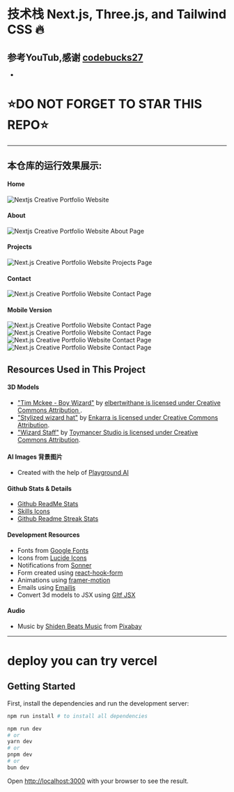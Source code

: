 # 技术栈 Next.js, Three.js, and Tailwind CSS 🔥
## 参考YouTub,感谢 [codebucks27](https://www.youtube.com/watch?v=T5t46vuW8fo&t=14106s)
-
# ⭐DO NOT FORGET TO STAR THIS REPO⭐
---

## 本仓库的运行效果展示:

#### Home
![Nextjs Creative Portfolio Website](https://github.com/codebucks27/Nextjs-Creative-Portfolio-Starter-Code-Files/blob/main/website%20images/Home-desktop.png)

#### About
![Nextjs Creative Portfolio Website About Page](https://github.com/daisenqiu399/threejs/blob/main/website%20images/About-desktop-full.png)

#### Projects
![Next.js Creative Portfolio Website Projects Page](https://github.com/daisenqiu399/threejs/blob/main/website%20images/Projects-desktop.png)

#### Contact
![Next.js Creative Portfolio Website Contact Page](https://github.com/daisenqiu399/threejs/blob/main/website%20images/Contact-desktop.png)

#### Mobile Version
![Next.js Creative Portfolio Website Contact Page](https://github.com/daisenqiu399/threejs/blob/main/website%20images/Home-mobile.png)
![Next.js Creative Portfolio Website Contact Page](https://github.com/daisenqiu399/threejs/blob/main/website%20images/About-mobile.png)
![Next.js Creative Portfolio Website Contact Page](https://github.com/daisenqiu399/threejs/blob/main/website%20images/Projects-mobile.png)
![Next.js Creative Portfolio Website Contact Page](https://github.com/daisenqiu399/threejs/blob/main/website%20images/Contact-mobile.png)

## Resources Used in This Project

#### 3D Models

- ["Tim Mckee - Boy Wizard"](https://skfb.ly/6YATu) by [elbertwithane is licensed under Creative Commons Attribution ](http://creativecommons.org/licenses/by/4.0/).
- ["Stylized wizard hat"](https://skfb.ly/ozxOQ) by [Enkarra is licensed under Creative Commons Attribution](http://creativecommons.org/licenses/by/4.0/).
- ["Wizard Staff"](https://skfb.ly/6QYZw) by [Toymancer Studio is licensed under Creative Commons Attribution](http://creativecommons.org/licenses/by/4.0/).

#### AI Images 背景图片

- Created with the help of [Playground AI](https://playgroundai.com/)

#### Github Stats & Details

- [Github ReadMe Stats](https://github.com/anuraghazra/github-readme-stats)
- [Skills Icons](https://github.com/tandpfun/skill-icons)
- [Github Readme Streak Stats](https://github.com/denvercoder1/github-readme-streak-stats)

#### Development Resources

- Fonts from [Google Fonts](https://fonts.google.com/) <br />
- Icons from [Lucide Icons](https://lucide.dev/) <br />
- Notifications from [Sonner](https://sonner.emilkowal.ski/) <br />
- Form created using [react-hook-form](https://react-hook-form.com/) <br />
- Animations using [framer-motion](https://www.framer.com/motion/) <br />
- Emails using [Emailjs](https://www.emailjs.com/) <br />
- Convert 3d models to JSX using [Gltf JSX](https://github.com/pmndrs/gltfjsx)

#### Audio 

- Music by <a href="https://pixabay.com/users/shidenbeatsmusic-25676252/?utm_source=link-attribution&utm_medium=referral&utm_campaign=music&utm_content=20772">Shiden Beats Music</a> from <a href="https://pixabay.com/music//?utm_source=link-attribution&utm_medium=referral&utm_campaign=music&utm_content=20772">Pixabay</a>

---

# deploy you can try vercel
## Getting Started

First, install the dependencies and run the development server:

```bash
npm run install # to install all dependencies

npm run dev
# or
yarn dev
# or
pnpm dev
# or
bun dev
```

Open [http://localhost:3000](http://localhost:3000) with your browser to see the result.
